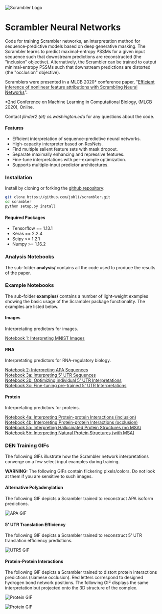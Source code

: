 ![Scrambler Logo](https://github.com/johli/scrambler/blob/master/resources/scrambler_logo.png?raw=true)

# Scrambler Neural Networks
Code for training Scrambler networks, an interpretation method for sequence-predictive models based on deep generative masking. The Scrambler learns to predict maximal-entropy PSSMs for a given input sequence such that downstream predictions are reconstructed (the "inclusion" objective). Alternatively, the Scrambler can be trained to output minimal-entropy PSSMs such that downstream predictions are distorted (the "occlusion" objective).

Scramblers were presented in a MLCB 2020* conference paper, "[Efficient inference of nonlinear feature attributions with Scrambling Neural Networks](https://drive.google.com/file/d/142tmyEMLUSsV-IEkN-NFcEUd7-LFwaAF/view?usp=sharing)".

*2nd Conference on Machine Learning in Computational Biology, (MLCB 2020), Online.

Contact *jlinder2 (at) cs.washington.edu* for any questions about the code.

#### Features
- Efficient interpretation of sequence-predictive neural networks.
- High-capacity interpreter based on ResNets.
- Find multiple salient feature sets with mask dropout.
- Separate maximally enhancing and repressive features.
- Fine-tune interpretations with per-example optimization.
- Supports multiple-input predictor architectures.

### Installation
Install by cloning or forking the [github repository](https://github.com/johli/scrambler.git):
```sh
git clone https://github.com/johli/scrambler.git
cd scrambler
python setup.py install
```

#### Required Packages
- Tensorflow == 1.13.1
- Keras == 2.2.4
- Scipy >= 1.2.1
- Numpy >= 1.16.2

### Analysis Notebooks 
The sub-folder **analysis/** contains all the code used to produce the results of the paper.

### Example Notebooks
The sub-folder **examples/** contains a number of light-weight examples showing the basic usage of the Scrambler package functionality. The examples are listed below.

#### Images
Interpretating predictors for images.

[Notebook 1: Interpreting MNIST Images](https://nbviewer.jupyter.org/github/johli/scrambler/blob/master/examples/image/scrambler_mnist_example.ipynb)<br/>

#### RNA
Interpretating predictors for RNA-regulatory biology.

[Notebook 2: Interpreting APA Sequences](https://nbviewer.jupyter.org/github/johli/scrambler/blob/master/examples/dna/scrambler_apa_example.ipynb)<br/>
[Notebook 3a: Interpreting 5' UTR Sequences](https://nbviewer.jupyter.org/github/johli/scrambler/blob/master/examples/dna/scrambler_optimus5_example.ipynb)<br/>
[Notebook 3b: Optimizing individual 5' UTR Interpretations](https://nbviewer.jupyter.org/github/johli/scrambler/blob/master/examples/dna/scrambler_optimus5_from_scratch_example.ipynb)<br/>
[Notebook 3c: Fine-tuning pre-trained 5' UTR Interpretations](https://nbviewer.jupyter.org/github/johli/scrambler/blob/master/examples/dna/scrambler_optimus5_finetuning_example.ipynb)<br/>

#### Protein
Interpretating predictors for proteins.

[Notebook 4a: Interpreting Protein-protein Interactions (inclusion)](https://nbviewer.jupyter.org/github/johli/scrambler/blob/master/examples/protein/scrambler_ppi_example_inclusion.ipynb)<br/>
[Notebook 4b: Interpreting Protein-protein Interactions (occlusion)](https://nbviewer.jupyter.org/github/johli/scrambler/blob/master/examples/protein/scrambler_ppi_example_label.ipynb)<br/>
[Notebook 5a: Interpreting Hallucinated Protein Structures (no MSA)](https://nbviewer.jupyter.org/github/johli/scrambler/blob/master/examples/protein/scrambler_rosetta_example_no_msa.ipynb)<br/>
[Notebook 5b: Interpreting Natural Protein Structures (with MSA)](https://nbviewer.jupyter.org/github/johli/scrambler/blob/master/examples/protein/scrambler_rosetta_example_with_msa.ipynb)<br/>

### DEN Training GIFs
The following GIFs illustrate how the Scrambler network interpretations converge on a few select input examples during training.

**WARNING:** The following GIFs contain flickering pixels/colors. Do not look at them if you are sensitive to such images.

#### Alternative Polyadenylation
The following GIF depicts a Scrambler trained to reconstruct APA isoform predictions.

![APA GIF](https://github.com/johli/scrambler/blob/master/resources/apa_inclusion_scrambler_smooth_target_bits_025.gif?raw=true)

#### 5' UTR Translation Efficiency
The following GIF depicts a Scrambler trained to reconstruct 5' UTR translation efficiency predictions.

![UTR5 GIF](https://github.com/johli/scrambler/blob/master/resources/optimus5_inclusion_scrambler_bits_0125.gif?raw=true)

#### Protein-Protein Interactions
The following GIF depicts a Scrambler trained to distort protein interactions predictions (siamese occlusion). Red letters correspond to designed hydrogen bond network positions. The following GIF displays the same interpretation but projected onto the 3D structure of the complex.

![Protein GIF](https://github.com/johli/scrambler/blob/master/resources/ppi_occlusion_scrambler_bits_24.gif?raw=true)

![Protein GIF](https://github.com/johli/scrambler/blob/master/resources/ppi_occlusion_scrambler_bits_24_3d.gif?raw=true)
